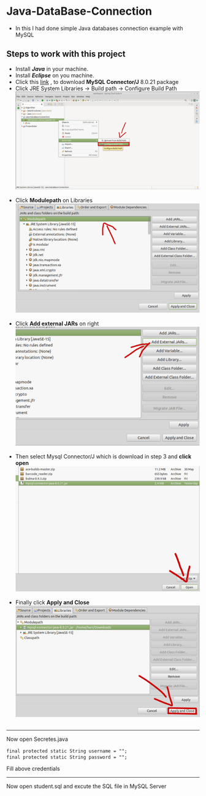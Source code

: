 # Java-DataBase-Connection

* In this I had done simple Java databases connection example with MySQL

## Steps to work with this project

 - Install ***Java*** in your machine.
 - Install ***Eclipse*** on you machine.
 - Click  this [link](https://repo1.maven.org/maven2/mysql/mysql-connector-java/8.0.21/mysql-connector-java-8.0.21.jar) , to download **MySQL Connector/J** 8.0.21 package</br>
 - Click JRE System Libraries -> Build path -> Configure Build Path </br>
![](./Images/1.png) </br></br>
 - Click **Modulepath** on  Libraries </br>
![](./Images/2.png)</br></br>
 - Click **Add external JARs** on right </br>
![](./Images/3.png) </br></br>
 - Then select Mysql Connector/J which is download in step 3 and **click open** </br>
![](./Images/4.png)</br></br>
 - Finally click **Apply and Close** </br>
 ![](./Images/5.png)</br></br>

 <hr>
 
 Now open Secretes.java
 
 ```
final protected static String username = "";
final protected static String password = "";
```
	
Fill above credentials 

 <hr>
 
  Now open student.sql and excute the SQL file in MySQL Server 
